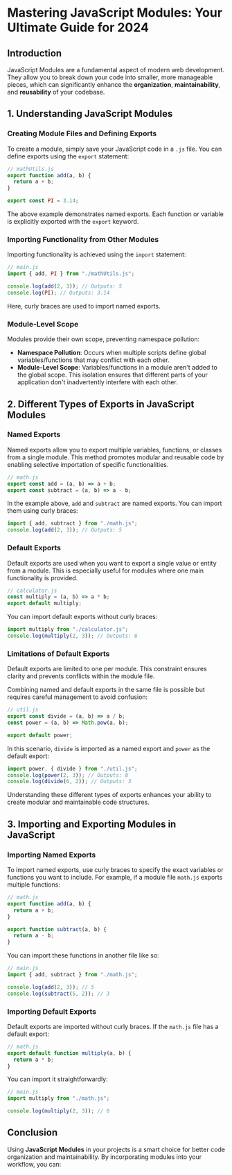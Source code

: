 # Mastering JavaScript Modules: Your Ultimate Guide for 2024

## Introduction

JavaScript Modules are a fundamental aspect of modern web development. They allow you to break down your code into smaller, more manageable pieces, which can significantly enhance the **organization**, **maintainability**, and **reusability** of your codebase.

## 1. Understanding JavaScript Modules

### Creating Module Files and Defining Exports

To create a module, simply save your JavaScript code in a `.js` file. You can define exports using the `export` statement:

```javascript
// mathUtils.js
export function add(a, b) {
  return a + b;
}

export const PI = 3.14;
```

The above example demonstrates named exports. Each function or variable is explicitly exported with the `export` keyword.

### Importing Functionality from Other Modules

Importing functionality is achieved using the `import` statement:

```javascript
// main.js
import { add, PI } from "./mathUtils.js";

console.log(add(2, 3)); // Outputs: 5
console.log(PI); // Outputs: 3.14
```

Here, curly braces are used to import named exports.

### Module-Level Scope

Modules provide their own scope, preventing namespace pollution:

- **Namespace Pollution**: Occurs when multiple scripts define global variables/functions that may conflict with each other.
- **Module-Level Scope**: Variables/functions in a module aren't added to the global scope. This isolation ensures that different parts of your application don't inadvertently interfere with each other.

## 2. Different Types of Exports in JavaScript Modules

### Named Exports

Named exports allow you to export multiple variables, functions, or classes from a single module. This method promotes modular and reusable code by enabling selective importation of specific functionalities.

```javascript
// math.js
export const add = (a, b) => a + b;
export const subtract = (a, b) => a - b;
```

In the example above, `add` and `subtract` are named exports. You can import them using curly braces:

```javascript
import { add, subtract } from "./math.js";
console.log(add(2, 3)); // Outputs: 5
```

### Default Exports

Default exports are used when you want to export a single value or entity from a module. This is especially useful for modules where one main functionality is provided.

```javascript
// calculator.js
const multiply = (a, b) => a * b;
export default multiply;
```

You can import default exports without curly braces:

```javascript
import multiply from "./calculator.js";
console.log(multiply(2, 3)); // Outputs: 6
```

### Limitations of Default Exports

Default exports are limited to one per module. This constraint ensures clarity and prevents conflicts within the module file.

Combining named and default exports in the same file is possible but requires careful management to avoid confusion:

```javascript
// util.js
export const divide = (a, b) => a / b;
const power = (a, b) => Math.pow(a, b);

export default power;
```

In this scenario, `divide` is imported as a named export and `power` as the default export:

```javascript
import power, { divide } from "./util.js";
console.log(power(2, 3)); // Outputs: 8
console.log(divide(6, 2)); // Outputs: 3
```

Understanding these different types of exports enhances your ability to create modular and maintainable code structures.

## 3. Importing and Exporting Modules in JavaScript

### Importing Named Exports

To import named exports, use curly braces to specify the exact variables or functions you want to include. For example, if a module file `math.js` exports multiple functions:

```javascript
// math.js
export function add(a, b) {
  return a + b;
}

export function subtract(a, b) {
  return a - b;
}
```

You can import these functions in another file like so:

```javascript
// main.js
import { add, subtract } from "./math.js";

console.log(add(2, 3)); // 5
console.log(subtract(5, 2)); // 3
```

### Importing Default Exports

Default exports are imported without curly braces. If the `math.js` file has a default export:

```javascript
// math.js
export default function multiply(a, b) {
  return a * b;
}
```

You can import it straightforwardly:

```javascript
// main.js
import multiply from "./math.js";

console.log(multiply(2, 3)); // 6
```

## Conclusion

Using **JavaScript Modules** in your projects is a smart choice for better code organization and maintainability. By incorporating modules into your workflow, you can:
